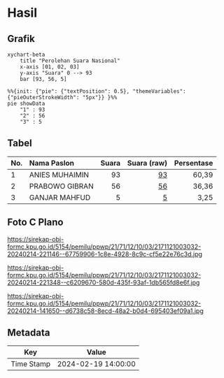 # Hasil

## Grafik

```mermaid
xychart-beta
    title "Perolehan Suara Nasional"
    x-axis [01, 02, 03]
    y-axis "Suara" 0 --> 93
    bar [93, 56, 5]
```

```mermaid
%%{init: {"pie": {"textPosition": 0.5}, "themeVariables": {"pieOuterStrokeWidth": "5px"}} }%%
pie showData
    "1" : 93
    "2" : 56
    "3" : 5
```

## Tabel

| No. | Nama Paslon    | Suara | Suara (raw) | Persentase |
|:--- |:-------------- | -----:| -----------:| ----------:|
| 1   | ANIES MUHAIMIN | 93    | [93][p-1]   | 60,39      |
| 2   | PRABOWO GIBRAN | 56    | [56][p-2]   | 36,36      |
| 3   | GANJAR MAHFUD  | 5     | [5][p-3]    | 3,25       |


[p-1]: https://github.com/gigit-pemilu/pemilu-2024/blob/main/pilpres/hitung-suara/sub/21-kepulauan-riau/sub/71-kota-batam/sub/12-batu-aji/sub/1003-kibing/sub/032-tps/sub/paslon-1.txt
[p-2]: https://github.com/gigit-pemilu/pemilu-2024/blob/main/pilpres/hitung-suara/sub/21-kepulauan-riau/sub/71-kota-batam/sub/12-batu-aji/sub/1003-kibing/sub/032-tps/sub/paslon-2.txt
[p-3]: https://github.com/gigit-pemilu/pemilu-2024/blob/main/pilpres/hitung-suara/sub/21-kepulauan-riau/sub/71-kota-batam/sub/12-batu-aji/sub/1003-kibing/sub/032-tps/sub/paslon-3.txt

## Foto C Plano

https://sirekap-obj-formc.kpu.go.id/5154/pemilu/ppwp/21/71/12/10/03/2171121003032-20240214-221146--67759906-1c8e-4928-8c9c-cf5e22e76c3d.jpg

https://sirekap-obj-formc.kpu.go.id/5154/pemilu/ppwp/21/71/12/10/03/2171121003032-20240214-221348--c6209670-580d-435f-93af-1db565fd8e6f.jpg

https://sirekap-obj-formc.kpu.go.id/5154/pemilu/ppwp/21/71/12/10/03/2171121003032-20240214-141650--d6738c58-8ecd-48a2-b0d4-695403ef09a1.jpg


## Metadata

| Key        | Value               |
| ---------- | ------------------- |
| Time Stamp | 2024-02-19 14:00:00 |



